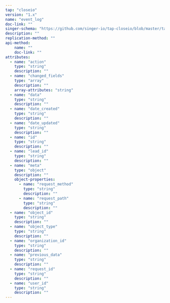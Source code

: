 ```yaml
---
tap: "closeio"
version: "1.x"
name: "event_log"
doc-link: ""
singer-schema: "https://github.com/singer-io/tap-closeio/blob/master/tap_closeio/schemas/event_log.json"
description: ""
replication-method: ""
api-method:
    name: ""
    doc-link: ""
attributes:
  - name: "action"
    type: "string"
    description: ""
  - name: "changed_fields"
    type: "array"
    description: ""
    array-attributes: "string"
  - name: "data"
    type: "string"
    description: ""
  - name: "date_created"
    type: "string"
    description: ""
  - name: "date_updated"
    type: "string"
    description: ""
  - name: "id"
    type: "string"
    description: ""
  - name: "lead_id"
    type: "string"
    description: ""
  - name: "meta"
    type: "object"
    description: ""
    object-properties:
      - name: "request_method"
        type: "string"
        description: ""
      - name: "request_path"
        type: "string"
        description: ""
  - name: "object_id"
    type: "string"
    description: ""
  - name: "object_type"
    type: "string"
    description: ""
  - name: "organization_id"
    type: "string"
    description: ""
  - name: "previous_data"
    type: "string"
    description: ""
  - name: "request_id"
    type: "string"
    description: ""
  - name: "user_id"
    type: "string"
    description: ""
---
```

